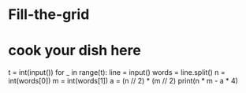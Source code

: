 # Fill-the-grid
# cook your dish here
t = int(input())
for _ in range(t):
    line  = input()
    words = line.split()
    n = int(words[0])
    m = int(words[1])
    a = (n // 2) * (m // 2)
    print(n * m - a * 4)
